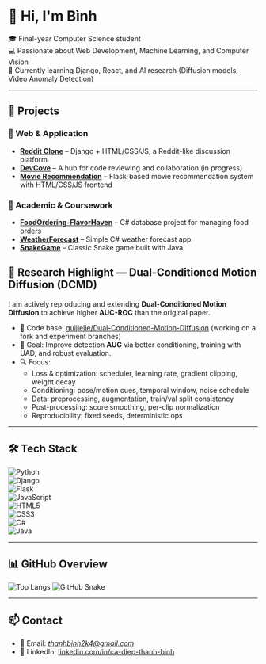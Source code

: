 # 👋 Hi, I'm Bình 

🎓 Final-year Computer Science student  
💻 Passionate about Web Development, Machine Learning, and Computer Vision  
🌱 Currently learning Django, React, and AI research (Diffusion models, Video Anomaly Detection)  

---

## 🚀 Projects

### 🔹 Web & Application
- [**Reddit Clone**](https://github.com/tbinh94/Reddit-Clone) – Django + HTML/CSS/JS, a Reddit-like discussion platform  
- [**DevCove**](https://github.com/tbinh94/DevCove) – A hub for code reviewing and collaboration (in progress)  
- [**Movie Recommendation**](https://github.com/tbinh94/Movie_Recommendation) – Flask-based movie recommendation system with HTML/CSS/JS frontend  

### 🔹 Academic & Coursework
- [**FoodOrdering-FlavorHaven**](https://github.com/tbinh94/FoodOrdering-FlavorHaven) – C# database project for managing food orders  
- [**WeatherForecast**](https://github.com/tbinh94/WeatherForecast) – Simple C# weather forecast app  
- [**SnakeGame**](https://github.com/tbinh94/SnakeGame) – Classic Snake game built with Java  

## 🧪 Research Highlight — Dual-Conditioned Motion Diffusion (DCMD)
I am actively reproducing and extending **Dual-Conditioned Motion Diffusion** to achieve higher **AUC-ROC** than the original paper.

- 🔗 Code base: [guijiejie/Dual-Conditioned-Motion-Diffusion](https://github.com/guijiejie/Dual-Conditioned-Motion-Diffusion) (working on a fork and experiment branches)
- 🎯 Goal: Improve detection **AUC** via better conditioning, training with UAD, and robust evaluation.
- 🔍 Focus:
  - Loss & optimization: scheduler, learning rate, gradient clipping, weight decay
  - Conditioning: pose/motion cues, temporal window, noise schedule
  - Data: preprocessing, augmentation, train/val split consistency
  - Post-processing: score smoothing, per-clip normalization
  - Reproducibility: fixed seeds, deterministic ops
---

## 🛠️ Tech Stack
![Python](https://img.shields.io/badge/Python-3776AB?logo=python&logoColor=white)  
![Django](https://img.shields.io/badge/Django-092E20?logo=django&logoColor=white)  
![Flask](https://img.shields.io/badge/Flask-000000?logo=flask&logoColor=white)  
![JavaScript](https://img.shields.io/badge/JavaScript-F7DF1E?logo=javascript&logoColor=black)  
![HTML5](https://img.shields.io/badge/HTML5-E34F26?logo=html5&logoColor=white)  
![CSS3](https://img.shields.io/badge/CSS3-1572B6?logo=css3&logoColor=white)  
![C#](https://img.shields.io/badge/C%23-239120?logo=c-sharp&logoColor=white)  
![Java](https://img.shields.io/badge/Java-007396?logo=java&logoColor=white)  

---

## 📊 GitHub Overview
![Top Langs](https://github-readme-stats.vercel.app/api/top-langs/?username=tbinh94&layout=compact&theme=radical)
![GitHub Snake](https://github.com/tbinh94/tbinh94/blob/output/github-contribution-grid-snake.svg)


---

## 📫 Contact
- 📧 Email: *thanhbinh2k4@gmail.com*  
- 💼 LinkedIn: [linkedin.com/in/ca-diep-thanh-binh](https://linkedin.com/in/ca-diep-thanh-binh)  
